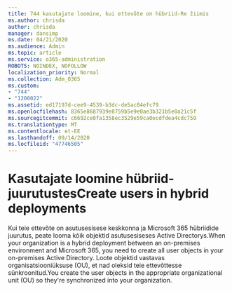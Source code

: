 ```yaml
---
title: 744 kasutajate loomine, kui ettevõte on hübriid-Re žiimis
ms.author: chrisda
author: chrisda
manager: dansimp
ms.date: 04/21/2020
ms.audience: Admin
ms.topic: article
ms.service: o365-administration
ROBOTS: NOINDEX, NOFOLLOW
localization_priority: Normal
ms.collection: Adm_O365
ms.custom:
- "744"
- "1200022"
ms.assetid: ed17197d-cee9-4539-b3dc-de5ac04efc79
ms.openlocfilehash: 8365e8687939e8759b5e9e0ae3b321b5e0a21c5f
ms.sourcegitcommit: c6692ce0fa1358ec3529e59ca0ecdfdea4cdc759
ms.translationtype: MT
ms.contentlocale: et-EE
ms.lasthandoff: 09/14/2020
ms.locfileid: "47746505"
---
```

# <a name="create-users-in-hybrid-deployments"></a><span data-ttu-id="949f8-102">Kasutajate loomine hübriid-juurutustes</span><span class="sxs-lookup"><span data-stu-id="949f8-102">Create users in hybrid deployments</span></span>

<span data-ttu-id="949f8-103">Kui teie ettevõte on asutusesisese keskkonna ja Microsoft 365 hübriidide juurutus, peate looma kõik objektid asutusesiseses Active Directorys.</span><span class="sxs-lookup"><span data-stu-id="949f8-103">When your organization is a hybrid deployment between an on-premises environment and Microsoft 365, you need to create all user objects in your on-premises Active Directory.</span></span> <span data-ttu-id="949f8-104">Loote objektid vastavas organisatsiooniüksuse (OU), et nad oleksid teie ettevõttesse sünkroonitud.</span><span class="sxs-lookup"><span data-stu-id="949f8-104">You create the user objects in the appropriate organizational unit (OU) so they're synchronized into your organization.</span></span>
